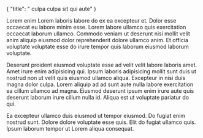 {
  "title": " culpa culpa sit qui aute"
}

Lorem enim Lorem laboris labore do ex ea excepteur et. Dolor esse occaecat eu labore minim esse. Lorem labore ullamco quis exercitation occaecat laborum ullamco. Commodo veniam ut deserunt nisi mollit velit anim aliquip eiusmod dolor reprehenderit dolore ullamco anim. Et officia voluptate voluptate esse do irure tempor quis laborum eiusmod laborum voluptate.

Deserunt proident eiusmod voluptate esse ad velit velit labore laboris amet. Amet irure enim adipisicing qui. Ipsum laboris adipisicing mollit sunt duis ut nostrud non ut velit quis eiusmod ullamco aliqua. Excepteur in nisi duis magna dolor culpa. Lorem aliquip ad ad sunt aute nulla labore exercitation ea cillum ullamco ad magna. Eiusmod deserunt ipsum enim irure aute quis deserunt laborum irure cillum nulla id. Aliqua est ut voluptate pariatur do qui.

Ea excepteur ullamco duis eiusmod ut tempor eiusmod. Do fugiat enim nostrud sunt. Dolore dolore voluptate esse quis. Elit do fugiat ullamco quis. Ipsum laborum tempor ut Lorem aliqua consequat.